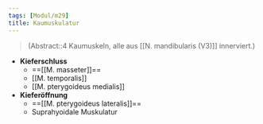 ```yaml
---
tags: [Modul/m29]
title: Kaumuskulatur
---
```

> (Abstract::4 Kaumuskeln, alle aus [[N. mandibularis (V3)]] innerviert.)
- **Kieferschluss**
	- ==[[M. masseter]]==
	- [[M. temporalis]]
	- [[M. pterygoideus medialis]]
- **Kieferöffnung**
	- ==[[M. pterygoideus lateralis]]==
	- Suprahyoidale Muskulatur